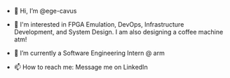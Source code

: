 - 👋 Hi, I’m @ege-cavus
- 👀 I'm interested in FPGA Emulation, DevOps, Infrastructure Development, and System Design. I am also designing a coffee machine atm!
- 🌱 I’m currently a Software Engineering Intern @ arm

- 📫 How to reach me: Message me on LinkedIn

<!---
ege-cavus/ege-cavus is a ✨ special ✨ repository because its `README.md` (this file) appears on your GitHub profile.
You can click the Preview link to take a look at your changes.
--->
